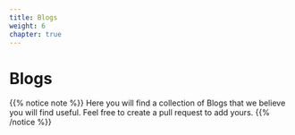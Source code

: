 ```yaml
---
title: Blogs
weight: 6
chapter: true
---
```


# **Blogs**

{{% notice note %}}
Here you will find a collection of Blogs that we believe you will find useful. Feel free to create a pull request to add yours.
{{% /notice %}}


